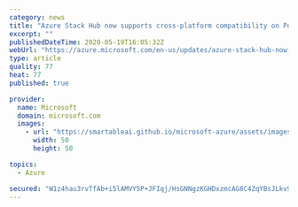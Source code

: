 ```yaml
---
category: news
title: "Azure Stack Hub now supports cross-platform compatibility on PowerShell"
excerpt: ""
publishedDateTime: 2020-05-19T16:05:32Z
webUrl: "https://azure.microsoft.com/en-us/updates/azure-stack-hub-now-supports-crossplatform-compatibility-on-powershell/"
type: article
quality: 77
heat: 77
published: true

provider:
  name: Microsoft
  domain: microsoft.com
  images:
    - url: "https://smartableai.github.io/microsoft-azure/assets/images/organizations/microsoft.com-50x50.jpg"
      width: 50
      height: 50

topics:
  - Azure

secured: "W1z4hau3rvTfAb+i5lAMVY5P+JFIqj/HsGNNgzKGHDxzmcAG8C4ZqYBsJLkv9ehZ7bu1DtC5pOoWojnkdS36GGqtk0FKxv2NvQ9Jb58WI47O1KburPh3hHlX8aWo3LNNH6sQdHZ2bjpHEqeKeR2MWQt54Q3HWmXr4hXvLPPMCz4w4jZNxj6+PpMxxbaYncVSZOsWzb23ZX/YGcWYM5xtMdAyZ0vHtmaqcSYxdBSNB3HjVpmfEet/Jnzkl37EKOu0bm+PXxAkhMiiovdddLn7EP9shVUD0gWQV5hHztVVkeQiz9GS50mx7eQHzCE1s29jTlX/cxs6Y8q9Nv2F5yoScg==;QdJL5nnMkRWvL8grRfVe6w=="
---
```



